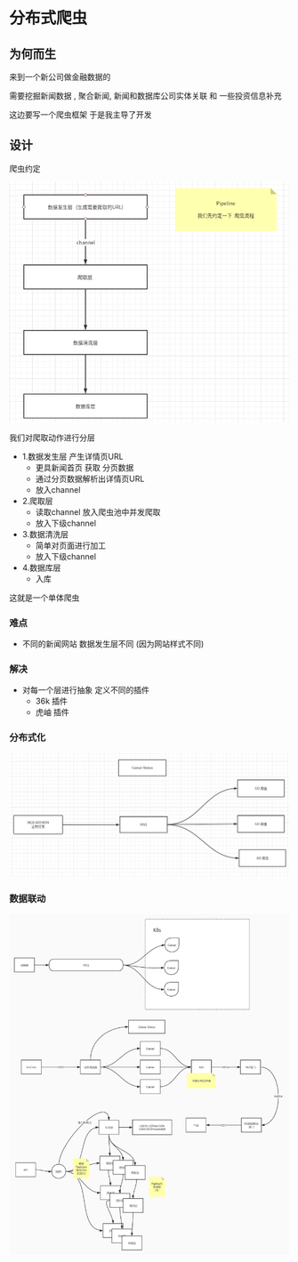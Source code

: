 # 分布式爬虫

## 为何而生
来到一个新公司做金融数据的  

需要挖掘新闻数据 , 聚合新闻, 新闻和数据库公司实体关联 和 一些投资信息补充

这边要写一个爬虫框架  于是我主导了开发

## 设计
爬虫约定

![](./s2.png)

我们对爬取动作进行分层
- 1.数据发生层  产生详情页URL  
    - 更具新闻首页 获取 分页数据
    - 通过分页数据解析出详情页URL
    - 放入channel
- 2.爬取层
    - 读取channel 放入爬虫池中并发爬取 
    - 放入下级channel
- 3.数据清洗层
    - 简单对页面进行加工
    - 放入下级channel
- 4.数据库层
    - 入库

这就是一个单体爬虫

### 难点
- 不同的新闻网站 数据发生层不同 (因为网站样式不同)

### 解决
- 对每一个层进行抽象 定义不同的插件 
    - 36k 插件
    - 虎岫 插件

### 分布式化
![](./s3.png)

### 数据联动
![](./s4.png)